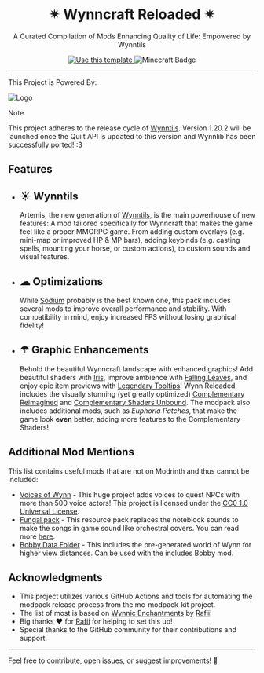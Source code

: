 <div align="center">
  <h1>✴ Wynncraft Reloaded ✴</h1>
</div>

<p align="center">A Curated Compilation of Mods Enhancing Quality of Life: Empowered by Wynntils
</p>

<p align="center">
  <a href="https://modrinth.com/modpack/wynn-reloaded">
    <img src="https://img.shields.io/badge/Modrinth-00AF5C?logo=modrinth&logoColor=fff&style=for-the-badge" alt="Use this template">
  </a>
  <img src="https://img.shields.io/badge/Minecraft-62B47A?logo=minecraft&logoColor=fff&style=for-the-badge" alt="Minecraft Badge">
</p>

---

This Project is Powered By:

<!-- Some html spaghetti -->
<a style="visibility: hidden; text-decoration: inherit;" href="https://github.com/jh-devv/mc-modpack-kit">
<picture style="visibility: visible">
  <source media="(prefers-color-scheme: dark)" srcset="https://github.com/jh-devv/mc-modpack-kit/assets/122896463/003f8682-7e4f-4797-bdc8-2610a5d505de">
   <source media="(prefers-color-scheme: light)" srcset="https://github.com/jh-devv/mc-modpack-kit/assets/122896463/55e900a0-6de4-49e7-a9b0-2a8c764c9a4a">
  <img alt="Logo">
</picture>
</a>
<br>

> [!NOTE]
> This project adheres to the release cycle of [Wynntils](https://modrinth.com/mod/wynntils). Version 1.20.2 will be launched once the Quilt API is updated to this version and Wynnlib has been successfully ported! :3

## Features

- ## ☀ Wynntils

  Artemis, the new generation of [Wynntils](https://modrinth.com/mod/wynntils), is the main powerhouse of new features: A mod tailored specifically for Wynncraft that makes the game feel like a proper MMORPG game. From adding custom overlays (e.g. mini-map or improved HP & MP bars), adding keybinds (e.g. casting spells, mounting your horse, or custom actions), to custom sounds and visual features.
  
- ## ☁ Optimizations

  While [Sodium](https://modrinth.com/mod/sodium) probably is the best known one, this pack includes several mods to improve overall performance and stability. With compatibility in mind, enjoy increased FPS without losing graphical fidelity!
  
- ## ☂ Graphic Enhancements

  Behold the beautiful Wynncraft landscape with enhanced graphics! Add beautiful shaders with [Iris](https://modrinth.com/mod/iris), improve ambience with [Falling Leaves](https://modrinth.com/mod/fallingleaves), and enjoy epic item previews with [Legendary Tooltips](https://modrinth.com/mod/legendary-tooltips)! Wynn Reloaded includes the visually stunning (yet greatly optimized) [Complementary Reimagined](https://modrinth.com/shader/complementary-reimagined) and [Complementary Shaders Unbound](https://modrinth.com/shader/complementary-shaders-v4). The modpack also includes additional mods, such as *Euphoria Patches*, that make the game look **even** better, adding more features to the Complementary Shaders!

## Additional Mod Mentions

This list contains useful mods that are not on Modrinth and thus cannot be included:

- [Voices of Wynn](https://voicesofwynn.com) - This huge project adds voices to quest NPCs with more than 500 voice actors!
This project is licensed under the [CC0 1.0 Universal License](LICENSE).
- [Fungal pack](https://drive.google.com/uc?export=download&id=1dpvucliBRweCmruQ54Rq4DMS3eW50_S6) - This resource pack replaces the noteblock sounds to make the songs in game sound like orchestral covers.
You can read more [here](https://forums.wynncraft.com/threads/the-fungal-pack-making-wynncraft-noteblock-songs-spicier.302519/).
- [Bobby Data Folder](https://drive.google.com/uc?export=download&id=18OhwrI802PGP2FVXxd7oDxF-pw4DyeY7) - This includes the pre-generated world of Wynn for higher view distances. Can be used with the includes Bobby mod.

## Acknowledgments

- This project utilizes various GitHub Actions and tools for automating the modpack release process from the mc-modpack-kit project.
- The list of most is based on [Wynnic Enchantments](https://github.com/Rafii2198/WynnicEnchantments) by [Rafii](https://github.com/Rafii2198)!
- Big thanks ❤️ for [Rafii](https://github.com/Rafii2198) for helping to set this up!
- Special thanks to the GitHub community for their contributions and support.

---

Feel free to contribute, open issues, or suggest improvements! 🚀
